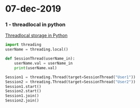 # 07-dec-2019


### 1 - threadlocal in python

[Threadlocal storage in Python](https://stackoverflow.com/questions/1408171/thread-local-storage-in-python)

```python
import threading
userName = threading.local()

def SessionThread(userName_in):
    userName.val = userName_in
    print(userName.val)   

Session1 = threading.Thread(target=SessionThread("User1"))
Session2 = threading.Thread(target=SessionThread("User2"))
Session1.start()
Session2.start()
Session1.join()
Session2.join()
```
